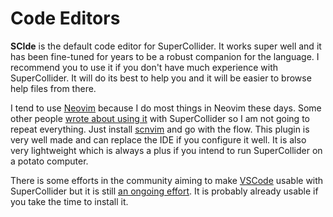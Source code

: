# Code Editors

**SCIde** is the default code editor for SuperCollider. It works super well and
it has been fine-tuned for years to be a robust companion for the language. I
recommend you to use it if you don't have much experience with SuperCollider. It
will do its best to help you and it will be easier to browse help files from
there.

I tend to use [Neovim]() because I do most things in Neovim these days. Some
other people [wrote about using it](https://madskjeldgaard.dk/posts/neovim-as-sc-ide/) with SuperCollider so I am not going to repeat everything. Just install [scnvim](https://github.com/davidgranstrom/scnvim) and go with the flow. This plugin is very well made and can replace the IDE if you configure it well. It is also very lightweight which is always a plus if you intend to run SuperCollider on a potato computer.

There is some efforts in the community aiming to make [VSCode](https://code.visualstudio.com/) usable with SuperCollider but it is still [an ongoing effort](https://scsynth.org/t/vscode-supercollider-current-state-macos/8312). It is probably already usable if you take the time to install it.
